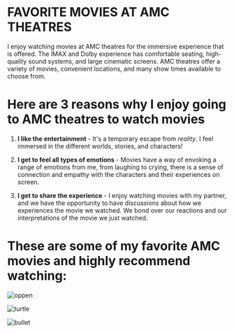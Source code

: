# FAVORITE MOVIES AT AMC THEATRES

I enjoy watching movies at AMC theatres for the immersive experience that is offered. The IMAX and Dolby experience has comfortable seating, high-quality sound systems, and large cinematic screens. AMC theatres offer a variety of movies, convenient locations, and many show times available to choose from. 

# Here are 3 reasons why I enjoy going to AMC theatres to watch movies

1. **I like the entertainment** - It's a temporary escape from *reality*. I feel immersed in the different worlds, stories, and characters!
   
2. **I get to feel all types of emotions** - Movies have a way of envoking a range of emotions from me, from laughing to crying, there is a sense of connection and empathy with the characters and their experiences on screen.
   
3. **I get to share the experience** - I enjoy watching movies with my partner, and we have the opportunity to have discussions about how we experiences the movie we watched. We bond over our reactions and our interpretations of the movie we just watched.

# These are some of my favorite AMC movies and highly recommend watching: 

![oppen](https://github.com/ttngna/Favorite/assets/142946998/759a676c-9950-411d-a8c2-b5bc3099709a)


![turtle](https://github.com/ttngna/Favorite/assets/142946998/e8ed41ab-a49b-44a4-809b-131e2a8d7902)

![bullet](https://github.com/ttngna/Favorite/assets/142946998/9b87d4a4-3e10-4e8b-aff2-fed4a2a2b6fd)

</c>
